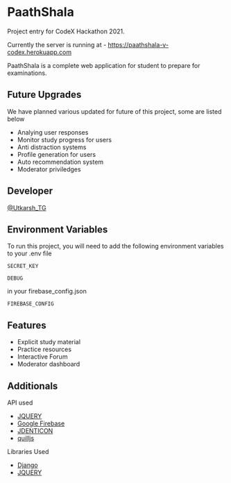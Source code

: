 
# PaathShala

Project entry for CodeX Hackathon 2021.

Currently the server is running at -
https://paathshala-v-codex.herokuapp.com

PaathShala is a complete web application for 
student to prepare for examinations.







## Future Upgrades

We have planned various updated for future of 
this project, some are listed below
- Analying user responses
- Monitor study progress for users
- Anti distraction systems
- Profile generation for users
- Auto recommendation system
- Moderator priviledges

  
## Developer

[@Utkarsh_TG](https://github.com/Utkarsh-TG)

  
## Environment Variables

To run this project, you will need to add the following environment variables to your .env file

`SECRET_KEY`

`DEBUG`

in your firebase_config.json

`FIREBASE_CONFIG` 

  
## Features

- Explicit study material
- Practice resources 
- Interactive Forum
- Moderator dashboard


## Additionals

API used

- [JQUERY](https://jquery.com/)
- [Google Firebase](https://firebase.google.com/)
- [JDENTICON](https://jdenticon.com/)
- [quilljs](https://quilljs.com/playground/)

Libraries Used

- [Django](https://www.djangoproject.com/)
- [JQUERY](https://jquery.com/)